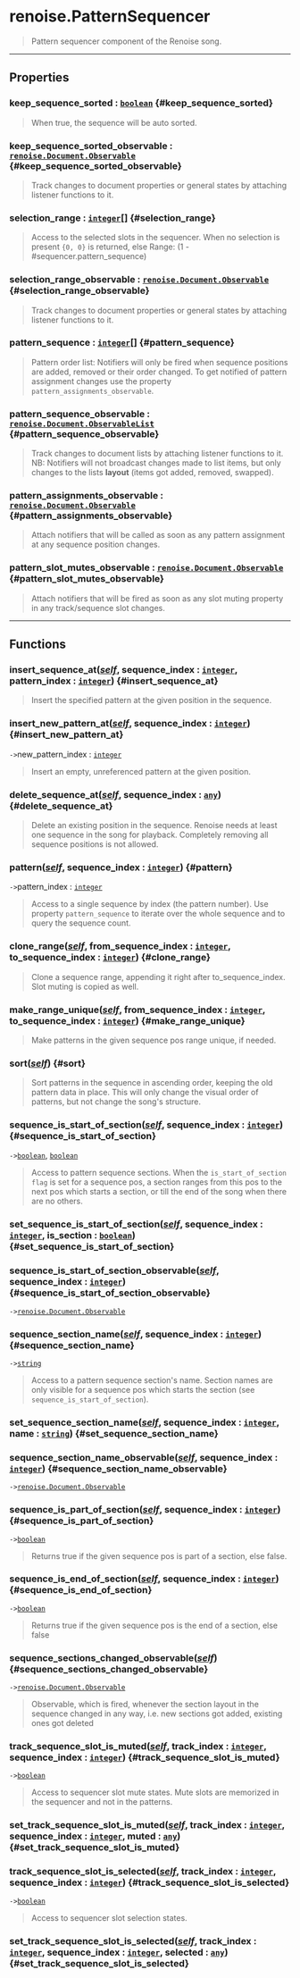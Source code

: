 # renoise.PatternSequencer  
> Pattern sequencer component of the Renoise song.  

<!-- toc -->
  

---  
## Properties
### keep_sequence_sorted : [`boolean`](../../API/builtins/boolean.md) {#keep_sequence_sorted}
> When true, the sequence will be auto sorted.

### keep_sequence_sorted_observable : [`renoise.Document.Observable`](../../API/renoise/renoise.Document.Observable.md) {#keep_sequence_sorted_observable}
> Track changes to document properties or general states by attaching listener
> functions to it.

### selection_range : [`integer`](../../API/builtins/integer.md)[] {#selection_range}
> Access to the selected slots in the sequencer. When no selection is present
> `{0, 0}` is returned, else Range: (1 - #sequencer.pattern_sequence)

### selection_range_observable : [`renoise.Document.Observable`](../../API/renoise/renoise.Document.Observable.md) {#selection_range_observable}
> Track changes to document properties or general states by attaching listener
> functions to it.

### pattern_sequence : [`integer`](../../API/builtins/integer.md)[] {#pattern_sequence}
> Pattern order list: Notifiers will only be fired when sequence positions are
> added, removed or their order changed. To get notified of pattern assignment
> changes use the property `pattern_assignments_observable`.

### pattern_sequence_observable : [`renoise.Document.ObservableList`](../../API/renoise/renoise.Document.ObservableList.md) {#pattern_sequence_observable}
> Track changes to document lists by attaching listener functions to it.
> NB: Notifiers will not broadcast changes made to list items, but only changes
> to the lists **layout** (items got added, removed, swapped).

### pattern_assignments_observable : [`renoise.Document.Observable`](../../API/renoise/renoise.Document.Observable.md) {#pattern_assignments_observable}
> Attach notifiers that will be called as soon as any pattern assignment
> at any sequence position changes.

### pattern_slot_mutes_observable : [`renoise.Document.Observable`](../../API/renoise/renoise.Document.Observable.md) {#pattern_slot_mutes_observable}
> Attach notifiers that will be fired as soon as any slot muting property
> in any track/sequence slot changes.

  

---  
## Functions
### insert_sequence_at([*self*](../../API/builtins/self.md), sequence_index : [`integer`](../../API/builtins/integer.md), pattern_index : [`integer`](../../API/builtins/integer.md)) {#insert_sequence_at}
> Insert the specified pattern at the given position in the sequence.
### insert_new_pattern_at([*self*](../../API/builtins/self.md), sequence_index : [`integer`](../../API/builtins/integer.md)) {#insert_new_pattern_at}
`->`new_pattern_index : [`integer`](../../API/builtins/integer.md)  

> Insert an empty, unreferenced pattern at the given position.
### delete_sequence_at([*self*](../../API/builtins/self.md), sequence_index : [`any`](../../API/builtins/any.md)) {#delete_sequence_at}
> Delete an existing position in the sequence. Renoise needs at least one
> sequence in the song for playback. Completely removing all sequence positions
> is not allowed.
### pattern([*self*](../../API/builtins/self.md), sequence_index : [`integer`](../../API/builtins/integer.md)) {#pattern}
`->`pattern_index : [`integer`](../../API/builtins/integer.md)  

> Access to a single sequence by index (the pattern number). Use property
> `pattern_sequence` to iterate over the whole sequence and to query the
> sequence count.
### clone_range([*self*](../../API/builtins/self.md), from_sequence_index : [`integer`](../../API/builtins/integer.md), to_sequence_index : [`integer`](../../API/builtins/integer.md)) {#clone_range}
> Clone a sequence range, appending it right after to_sequence_index.
> Slot muting is copied as well.
### make_range_unique([*self*](../../API/builtins/self.md), from_sequence_index : [`integer`](../../API/builtins/integer.md), to_sequence_index : [`integer`](../../API/builtins/integer.md)) {#make_range_unique}
> Make patterns in the given sequence pos range unique, if needed.
### sort([*self*](../../API/builtins/self.md)) {#sort}
> Sort patterns in the sequence in ascending order, keeping the old pattern
> data in place. This will only change the visual order of patterns, but
> not change the song's structure.
### sequence_is_start_of_section([*self*](../../API/builtins/self.md), sequence_index : [`integer`](../../API/builtins/integer.md)) {#sequence_is_start_of_section}
`->`[`boolean`](../../API/builtins/boolean.md), [`boolean`](../../API/builtins/boolean.md)  

> Access to pattern sequence sections. When the `is_start_of_section flag` is
> set for a sequence pos, a section ranges from this pos to the next pos
> which starts a section, or till the end of the song when there are no others.
### set_sequence_is_start_of_section([*self*](../../API/builtins/self.md), sequence_index : [`integer`](../../API/builtins/integer.md), is_section : [`boolean`](../../API/builtins/boolean.md)) {#set_sequence_is_start_of_section}
### sequence_is_start_of_section_observable([*self*](../../API/builtins/self.md), sequence_index : [`integer`](../../API/builtins/integer.md)) {#sequence_is_start_of_section_observable}
`->`[`renoise.Document.Observable`](../../API/renoise/renoise.Document.Observable.md)  

### sequence_section_name([*self*](../../API/builtins/self.md), sequence_index : [`integer`](../../API/builtins/integer.md)) {#sequence_section_name}
`->`[`string`](../../API/builtins/string.md)  

> Access to a pattern sequence section's name. Section names are only visible
> for a sequence pos which starts the section (see `sequence_is_start_of_section`).
### set_sequence_section_name([*self*](../../API/builtins/self.md), sequence_index : [`integer`](../../API/builtins/integer.md), name : [`string`](../../API/builtins/string.md)) {#set_sequence_section_name}
### sequence_section_name_observable([*self*](../../API/builtins/self.md), sequence_index : [`integer`](../../API/builtins/integer.md)) {#sequence_section_name_observable}
`->`[`renoise.Document.Observable`](../../API/renoise/renoise.Document.Observable.md)  

### sequence_is_part_of_section([*self*](../../API/builtins/self.md), sequence_index : [`integer`](../../API/builtins/integer.md)) {#sequence_is_part_of_section}
`->`[`boolean`](../../API/builtins/boolean.md)  

> Returns true if the given sequence pos is part of a section, else false.
### sequence_is_end_of_section([*self*](../../API/builtins/self.md), sequence_index : [`integer`](../../API/builtins/integer.md)) {#sequence_is_end_of_section}
`->`[`boolean`](../../API/builtins/boolean.md)  

> Returns true if the given sequence pos is the end of a section, else false
### sequence_sections_changed_observable([*self*](../../API/builtins/self.md)) {#sequence_sections_changed_observable}
`->`[`renoise.Document.Observable`](../../API/renoise/renoise.Document.Observable.md)  

> Observable, which is fired, whenever the section layout in the sequence
> changed in any way, i.e. new sections got added, existing ones got deleted
### track_sequence_slot_is_muted([*self*](../../API/builtins/self.md), track_index : [`integer`](../../API/builtins/integer.md), sequence_index : [`integer`](../../API/builtins/integer.md)) {#track_sequence_slot_is_muted}
`->`[`boolean`](../../API/builtins/boolean.md)  

> Access to sequencer slot mute states. Mute slots are memorized in the
> sequencer and not in the patterns.
### set_track_sequence_slot_is_muted([*self*](../../API/builtins/self.md), track_index : [`integer`](../../API/builtins/integer.md), sequence_index : [`integer`](../../API/builtins/integer.md), muted : [`any`](../../API/builtins/any.md)) {#set_track_sequence_slot_is_muted}
### track_sequence_slot_is_selected([*self*](../../API/builtins/self.md), track_index : [`integer`](../../API/builtins/integer.md), sequence_index : [`integer`](../../API/builtins/integer.md)) {#track_sequence_slot_is_selected}
`->`[`boolean`](../../API/builtins/boolean.md)  

> Access to sequencer slot selection states.
### set_track_sequence_slot_is_selected([*self*](../../API/builtins/self.md), track_index : [`integer`](../../API/builtins/integer.md), sequence_index : [`integer`](../../API/builtins/integer.md), selected : [`any`](../../API/builtins/any.md)) {#set_track_sequence_slot_is_selected}  

